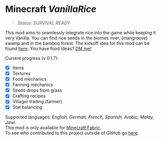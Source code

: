 
# Minecraft *VanillaRice*
>*Status: SURVIVAL READY*

This mod aims to seamlessly integrate rice  into the game while keeping it very Vanilla. You can find rice seeds in the biomes river, (mangroove) swamp and in the bamboo forest. The kickoff idea for this mod can be found [here](https://feedback.minecraft.net/hc/en-us/community/posts/360009727071-Rice). You have food ideas? [DM me!](https://twitter.com/theLeLoomi)

Current progress (v 0.1.7):
 - [x] Items
 - [x] Textures
 - [x] Food mechanics
 - [x] Farming mechanics
 - [x] Seeds drops from grass
 - [x] Crafting recipes
 - [x] Villager trading (farmer)
 - [x] Stat balancing

Supported languages: *English, German, French, Spanish, Arabic, Malay, Jawi*.\
This mod is only available for [Minecraft Fabric](https://fabricmc.net/).\
To see who contributed to this project outside of GitHub go [here](https://github.com/LeLoomi/VanillaRice/blob/master/CONTRIBUTORS.md).
